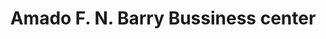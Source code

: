---
title: "Amado F. N. Barry Bussiness center"
url: /zwedru/amado-f-n-barry-bussiness-center/
shop: Lebensmittel
---